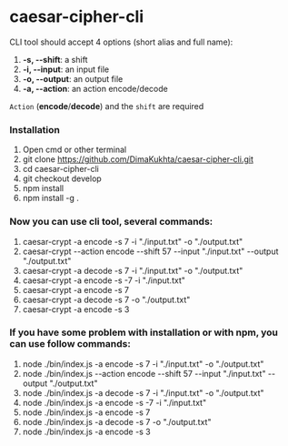 # caesar-cipher-cli
CLI tool should accept 4 options (short alias and full name):

1.  **-s, --shift**: a shift
2.  **-i, --input**: an input file
3.  **-o, --output**: an output file
4.  **-a, --action**: an action encode/decode

`Action` (**encode**/**decode**) and the `shift` are required

### Installation ###

1. Open cmd or other terminal
2. git clone https://github.com/DimaKukhta/caesar-cipher-cli.git
3. cd caesar-cipher-cli
4. git checkout develop
5. npm install
6. npm install -g .
### Now you can use cli tool, several commands: ###

1. caesar-crypt -a encode -s 7 -i "./input.txt" -o "./output.txt"
2. caesar-crypt --action encode --shift 57 --input "./input.txt" --output "./output.txt"
3. caesar-crypt -a decode -s 7 -i "./input.txt" -o "./output.txt"
4. caesar-crypt -a encode -s -7 -i "./input.txt"
5. caesar-crypt -a encode -s 7
6. caesar-crypt -a decode -s 7 -o "./output.txt"
7. caesar-crypt -a encode -s 3

### If you have some problem with installation or with npm, you can use follow commands: ###

1. node ./bin/index.js -a encode -s 7 -i "./input.txt" -o "./output.txt"
2. node ./bin/index.js --action encode --shift 57 --input "./input.txt" --output "./output.txt"
3. node ./bin/index.js -a decode -s 7 -i "./input.txt" -o "./output.txt"
4. node ./bin/index.js -a encode -s -7 -i "./input.txt"
5. node ./bin/index.js -a encode -s 7
6. node ./bin/index.js -a decode -s 7 -o "./output.txt"
7. node ./bin/index.js -a encode -s 3

